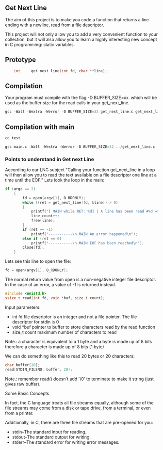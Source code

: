 ## Get Next Line

The aim of this project is to make you code a function that returns a line
ending with a newline, read from a file descriptor.

This project will not only allow you to add a very convenient function to your collection,
but it will also allow you to learn a highly interesting new concept in C programming:
static variables.

## Prototype
```c
	int		get_next_line(int fd, char **line);
```
## Compilation

Your program must compile with the flag -D BUFFER_SIZE=xx. which will be used
as the buffer size for the read calls in your get_next_line.

```c
gcc -Wall -Wextra -Werror -D BUFFER_SIZE=32 get_next_line.c get_next_line_utils.c
```

## Compilation with main

```bash
cd test
```
```c
gcc main.c -Wall -Wextra -Werror -D BUFFER_SIZE=32 ../get_next_line.c ../get_next_line_utils.c
```

### Points to understand in Get next Line

According to our LNG subject
"Calling your function get_next_line in a loop will then allow you to read the text
available on a file descriptor one line at a time until the EOF." 
Lets look the loop in the main:

```c
if (argc == 2)
	{
		fd = open(argv[1], O_RDONLY);
		while ((ret = get_next_line(fd, &line)) > 0)
		{
			printf("[ MAIN while RET: %d] | A line has been read #%d => %s\n", ret, line_count, line);
			line_count++;
			free(line);
		}
		if (ret == -1)
			printf("-----------\n MAIN An error happened\n");
		else if (ret == 0)
			printf("-----------\n MAIN EOF has been reached\n");
		close(fd);
	}
```

Lets see this line to open the file:
```c
fd = open(argv[1], O_RDONLY);
```

The normal return value from open is a non-negative integer file descriptor. In the case of an error, a value of -1 is returned instead.

```c
#include <unistd.h>
ssize_t read(int fd, void *buf, size_t count);
```
Input parameters:
- int fd file descriptor is an integer and not a file pointer. The file descriptor for stdin is 0
- void *buf pointer to buffer to store characters read by the read function
- size_t count maximum number of characters to read

Note.: a character is equivalent to a 1 byte and a byte is made up of 8 bits therefore a character is made up of 8 bits (1 byte)

We can do something like this to read 20 bytes or 20 characters:
```c
char buffer[20];
read(STDIN_FILENO, buffer, 20);
```

Note.: remember read() doesn't add '\0' to terminate to make it string (just gives raw buffer).

Some Basic Concepts

In fact, the C language treats all file streams equally, although some of the file streams may come from a disk or tape drive, from a terminal, or even from a printer.

Additionally, in C, there are three file streams that are pre-opened for you:
- stdin–The standard input for reading.
- stdout–The standard output for writing.
- stderr–The standard error for writing error messages.